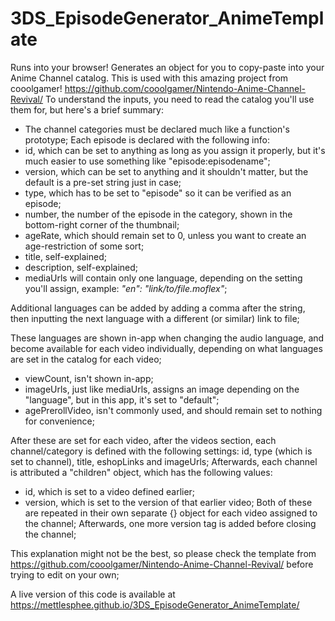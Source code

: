 # 3DS_EpisodeGenerator_AnimeTemplate
Runs into your browser! Generates an object for you to copy-paste into your Anime Channel catalog. 
This is used with this amazing project from cooolgamer! https://github.com/cooolgamer/Nintendo-Anime-Channel-Revival/
To understand the inputs, you need to read the catalog you'll use them for, but here's a brief summary:
- The channel categories must be declared much like a function's prototype;
Each episode is declared with the following info:
- id, which can be set to anything as long as you assign it properly, but it's much easier to use something like "episode:episodename";
- version, which can be set to anything and it shouldn't matter, but the default is a pre-set string just in case;
- type, which has to be set to "episode" so it can be verified as an episode;
- number, the number of the episode in the category, shown in the bottom-right corner of the thumbnail;
- ageRate, which should remain set to 0, unless you want to create an age-restriction of some sort;
- title, self-explained;
- description, self-explained;
- mediaUrls will contain only one language, depending on the setting you'll assign, example:
*"en": "link/to/file.moflex"*;

Additional languages can be added by adding a comma after the string, then inputting the next language with a different (or similar) link to file;


These languages are shown in-app when changing the audio language, and become available for each video individually, depending on what languages are set in the catalog for each video;
- viewCount, isn't shown in-app;
- imageUrls, just like mediaUrls, assigns an image depending on the "language", but in this app, it's set to "default";
- agePrerollVideo, isn't commonly used, and should remain set to nothing for convenience;

After these are set for each video, after the videos section, each channel/category is defined with the following settings: id, type (which is set to channel), title, eshopLinks and imageUrls; Afterwards, each channel is attributed a "children" object, which has the following values:
- id, which is set to a video defined earlier;
- version, which is set to the version of that earlier video;
Both of these are repeated in their own separate {} object for each video assigned to the channel; Afterwards, one more version tag is added before closing the channel;

This explanation might not be the best, so please check the template from https://github.com/cooolgamer/Nintendo-Anime-Channel-Revival/ before trying to edit on your own;


A live version of this code is available at https://mettlesphee.github.io/3DS_EpisodeGenerator_AnimeTemplate/
